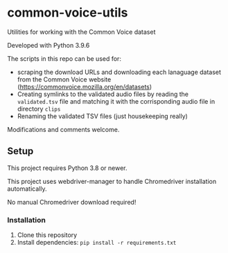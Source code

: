 # common-voice-utils
Utilities for working with the Common Voice dataset

Developed with Python 3.9.6

The scripts in this repo can be used for:
* scraping the download URLs and downloading each lanaguage dataset from the Common Voice website (https://commonvoice.mozilla.org/en/datasets)
* Creating symlinks to the validated audio files by reading the `validated.tsv` file and matching it with the corrisponding audio file in directory `clips`
* Renaming the validated TSV files (just housekeeping really)

Modifications and comments welcome.

## Setup
This project requires Python 3.8 or newer.

This project uses webdriver-manager to handle Chromedriver installation automatically.

No manual Chromedriver download required!

### Installation
1. Clone this repository
2. Install dependencies: `pip install -r requirements.txt`
